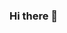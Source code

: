 ### Hi there 👋

<!--
**FranciscoJChCano/FranciscoJChCano** is a ✨ _special_ ✨ repository because its `README.md` (this file) appears on your GitHub profile.
Sobre mí.

👩‍🎓  Grado Superior en Sistemas de Telecomunicaciones e informaticos. 
💻 Desarrollandome en backend y Devops. By Factoria F5.
🧠 Aumentando Conocimientos

-->
